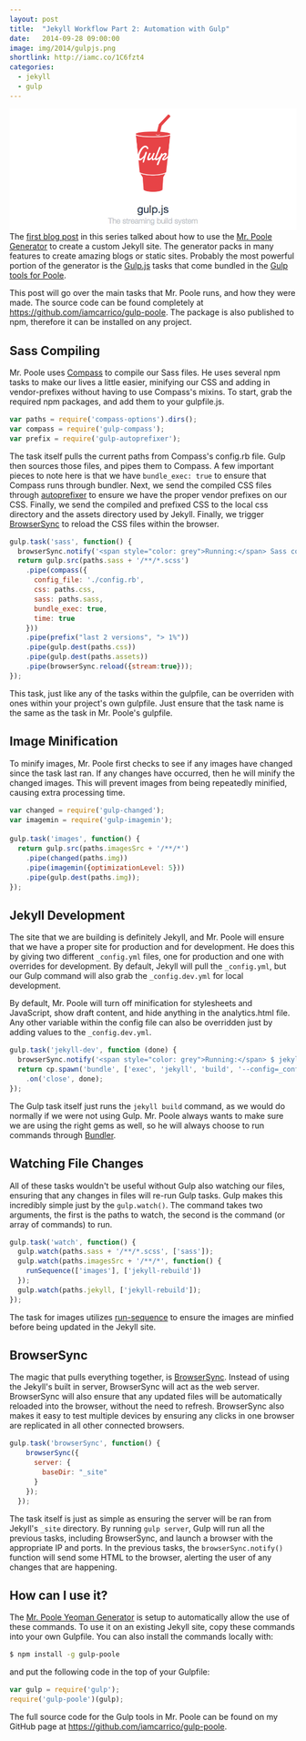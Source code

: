 ```yaml
---
layout: post
title:  "Jekyll Workflow Part 2: Automation with Gulp"
date:   2014-09-28 09:00:00
image: img/2014/gulpjs.png
shortlink: http://iamc.co/1C6fzt4
categories:
  - jekyll
  - gulp
---
```


![Gulp.js](/img/2014/gulpjs.png)
The [first blog post](/writings/jekyll-workflow-p1-building/) in this series talked about how to use the [Mr. Poole Generator](https://github.com/iamcarrico/generator-poole) to create a custom Jekyll site. The generator packs in many features to create amazing blogs or static sites. Probably the most powerful portion of the generator is the [Gulp.js](http://gulpjs.com) tasks that come bundled in the [Gulp tools for Poole](https://github.com/iamcarrico/gulp-poole).

This post will go over the main tasks that Mr. Poole runs, and how they were made. The source code can be found completely at https://github.com/iamcarrico/gulp-poole. The package is also published to npm, therefore it can be installed on any project.

## Sass Compiling

Mr. Poole uses [Compass](http://compass-style.org/) to compile our Sass files. He uses several npm tasks to make our lives a little easier, minifying our CSS and adding in vendor-prefixes without having to use Compass's mixins. To start, grab the required npm packages, and add them to your gulpfile.js.

```js
var paths = require('compass-options').dirs();
var compass = require('gulp-compass');
var prefix = require('gulp-autoprefixer');
```

The task itself pulls the current paths from Compass's config.rb file. Gulp then sources those files, and pipes them to Compass. A few important pieces to note here is that we have ```bundle_exec: true``` to ensure that Compass runs through bundler. Next, we send the compiled CSS files through [autoprefixer](https://github.com/ai/autoprefixer) to ensure we have the proper vendor prefixes on our CSS. Finally, we send the compiled and prefixed CSS to the local css directory and the assets directory used by Jekyll. Finally, we trigger [BrowserSync](#browsersync) to reload the CSS files within the browser.

```js
gulp.task('sass', function() {
  browserSync.notify('<span style="color: grey">Running:</span> Sass compiling');
  return gulp.src(paths.sass + '/**/*.scss')
    .pipe(compass({
      config_file: './config.rb',
      css: paths.css,
      sass: paths.sass,
      bundle_exec: true,
      time: true
    }))
    .pipe(prefix("last 2 versions", "> 1%"))
    .pipe(gulp.dest(paths.css))
    .pipe(gulp.dest(paths.assets))
    .pipe(browserSync.reload({stream:true}));
});
```

This task, just like any of the tasks within the gulpfile, can be overriden with ones within your project's own gulpfile. Just ensure that the task name is the same as the task in Mr. Poole's gulpfile.

## Image Minification

To minify images, Mr. Poole first checks to see if any images have changed since the task last ran. If any changes have occurred, then he will minify the changed images. This will prevent images from being repeatedly minified, causing extra processing time.

```js
var changed = require('gulp-changed');
var imagemin = require('gulp-imagemin');

gulp.task('images', function() {
  return gulp.src(paths.imagesSrc + '/**/*')
    .pipe(changed(paths.img))
    .pipe(imagemin({optimizationLevel: 5}))
    .pipe(gulp.dest(paths.img));
});
```

## Jekyll Development

The site that we are building is definitely Jekyll, and Mr. Poole will ensure that we have a proper site for production and for development. He does this by giving two different ```_config.yml``` files, one for production and one with overrides for development. By default, Jekyll will pull the ```_config.yml```, but our Gulp command will also grab the ```_config.dev.yml``` for local development.

By default, Mr. Poole will turn off minification for stylesheets and JavaScript, show draft content, and hide anything in the analytics.html file. Any other variable within the config file can also be overridden just by adding values to the ```_config.dev.yml```.

```js
gulp.task('jekyll-dev', function (done) {
  browserSync.notify('<span style="color: grey">Running:</span> $ jekyll build');
  return cp.spawn('bundle', ['exec', 'jekyll', 'build', '--config=_config.yml,_config.dev.yml'], {stdio: 'inherit'})
    .on('close', done);
});
```

The Gulp task itself just runs the ```jekyll build``` command, as we would do normally if we were not using Gulp. Mr. Poole always wants to make sure we are using the right gems as well, so he will always choose to run commands through [Bundler](http://bundler.io/).

## Watching File Changes

All of these tasks wouldn't be useful without Gulp also watching our files, ensuring that any changes in files will re-run Gulp tasks. Gulp makes this incredibly simple just by the ```gulp.watch()```. The command takes two arguments, the first is the paths to watch, the second is the command   (or array of commands) to run.

```js
gulp.task('watch', function() {
  gulp.watch(paths.sass + '/**/*.scss', ['sass']);
  gulp.watch(paths.imagesSrc + '/**/*', function() {
    runSequence(['images'], ['jekyll-rebuild'])
  });
  gulp.watch(paths.jekyll, ['jekyll-rebuild']);
});
```

The task for images utilizes [run-sequence](https://github.com/OverZealous/run-sequence) to ensure the images are minfied before being updated in the Jekyll site.

## BrowserSync

The magic that pulls everything together, is [BrowserSync](http://www.browsersync.io/). Instead of using the Jekyll's built in server, BrowserSync will act as the web server. BrowserSync will also ensure that any updated files will be automatically reloaded into the browser, without the need to refresh. BrowserSync also makes it easy to test multiple devices by ensuring any clicks in one browser are replicated in all other connected browsers.

```js
gulp.task('browserSync', function() {
    browserSync({
      server: {
        baseDir: "_site"
      }
    });
  });
```

The task itself is just as simple as ensuring the server will be ran from Jekyll's ```_site``` directory. By running ```gulp server```, Gulp will run all the previous tasks, including BrowserSync, and launch a browser with the appropriate IP and ports. In the previous tasks, the ```browserSync.notify()``` function will send some HTML to the browser, alerting the user of any changes that are happening.

## How can I use it?

The [Mr. Poole Yeoman Generator](https://github.com/iamcarrico/generator-poole) is setup to automatically allow the use of these commands. To use it on an existing Jekyll site, copy these commands into your own Gulpfile. You can also install the commands locally with:

```bash
$ npm install -g gulp-poole
```

and put the following code in the top of your Gulpfile:

```js
var gulp = require('gulp');
require('gulp-poole')(gulp);
```

The full source code for the Gulp tools in Mr. Poole can be found on my GitHub page at https://github.com/iamcarrico/gulp-poole.
